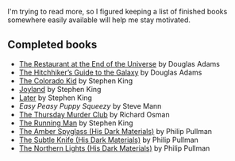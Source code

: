 <!--
  # This file is distributed under the Creative Commons Attribution 4.0
  # International License. To view a copy of this license, please visit
  # <http://creativecommons.org/licenses/by/4.0/>.

  title: 'Book List: 2021 Edition'
  twigTemplate: .templates/base-note.html.twig
-->

I'm trying to read more, so I figured keeping a list of finished
books somewhere easily available will help me stay motivated.


## Completed books

-   [The Restaurant at the End of the Universe][] by Douglas Adams
-   [The Hitchhiker’s Guide to the Galaxy][] by Douglas Adams
-   [The Colorado Kid][] by Stephen King
-   [Joyland][] by Stephen King
-   [Later][] by Stephen King
-   *Easy Peasy Puppy Squeezy* by Steve Mann
-   [The Thursday Murder Club][] by Richard Osman
-   [The Running Man][] by Stephen King
-   [The Amber Spyglass (His Dark Materials)][] by Philip Pullman
-   [The Subtle Knife (His Dark Materials)][] by Philip Pullman
-   [The Northern Lights (His Dark Materials)][] by Philip Pullman

  [The Restaurant at the End of the Universe]: <https://en.wikipedia.org/wiki/The_Restaurant_at_the_End_of_the_Universe>
  [The Hitchhiker’s Guide to the Galaxy]: <https://en.wikipedia.org/wiki/The_Hitchhiker%27s_Guide_to_the_Galaxy_(novel)>
  [The Colorado Kid]: <https://en.wikipedia.org/wiki/The_Colorado_Kid>
  [Joyland]: <https://en.wikipedia.org/wiki/Joyland_(King_novel)>
  [Later]: <https://en.wikipedia.org/wiki/Later_(novel)>
  [The Thursday Murder Club]: <https://en.wikipedia.org/wiki/The_Thursday_Murder_Club>
  [The Running Man]: <https://en.wikipedia.org/wiki/The_Running_Man_(novel)>
  [The Amber Spyglass (His Dark Materials)]: <https://en.wikipedia.org/wiki/The_Amber_Spyglass>
  [The Subtle Knife (His Dark Materials)]: <https://en.wikipedia.org/wiki/The_Subtle_Knife>
  [The Northern Lights (His Dark Materials)]: <https://en.wikipedia.org/wiki/Northern_Lights_(Pullman_novel)>
